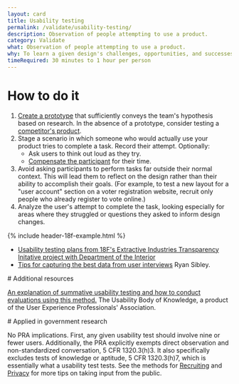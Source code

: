 ```yaml
---
layout: card
title: Usability testing
permalink: /validate/usability-testing/
description: Observation of people attempting to use a product.
category: Validate
what: Observation of people attempting to use a product.
why: To learn a given design's challenges, opportunities, and successes.
timeRequired: 30 minutes to 1 hour per person
---
```


# How to do it

1. [Create a prototype](/make/prototyping/#prototyping) that sufficiently conveys the team's hypothesis based on research. In the absence of a prototype, consider testing a [competitor's product](/decide/comparative-analysis/#comparative-analysis).
1. Stage a scenario in which someone who would actually use your product tries to complete a task. Record their attempt. Optionally:
    - Ask users to think out loud as they try.
    - [Compensate the participant](/fundamentals/incentives/#incentives) for their time.
1. Avoid asking participants to perform tasks far outside their normal context. This will lead them to reflect on the design rather than their ability to accomplish their goals. (For example, to test a new layout for a "user account" section on a voter registration website, recruit only people who already register to vote online.)
1. Analyze the user's attempt to complete the task, looking especially for areas where they struggled or questions they asked to inform design changes.

<section class="method--section method--section--18f-example" markdown="1" >

{% include header-18f-example.html %}

- [Usability testing plans from 18F's Extractive Industries Transparency Initative project with Department of the Interior](https://github.com/18F/doi-extractives-data/tree/research/research)
- [Tips for capturing the best data from user interviews](https://18f.gsa.gov/2016/02/09/tips-for-capturing-the-best-data-from-user-interviews/) Ryan Sibley.

</section>

<section class="method--section method--section--additional-resources" markdown="1">
# Additional resources

[An explanation of summative usability testing and how to conduct evaluations using this method.](http://www.usabilitybok.org/summative-usability-testing) The Usability Body of Knowledge, a product of the User Experience Professionals' Association.
</section>

<section class="method--section method--section--government-considerations" markdown="1" > # Applied in government research

No PRA implications. First, any given usability test should involve nine or fewer users. Additionally, the PRA explicitly exempts direct observation and non-standardized conversation, 5 CFR 1320.3(h)3. It also specifically excludes tests of knowledge or aptitude, 5 CFR 1320.3(h)7, which is essentially what a usability test tests. See the methods for [Recruiting](/fundamentals/recruiting/#recruiting) and [Privacy](/fundamentals/privacy/#privacy) for more tips on taking input from the public.
</section>
